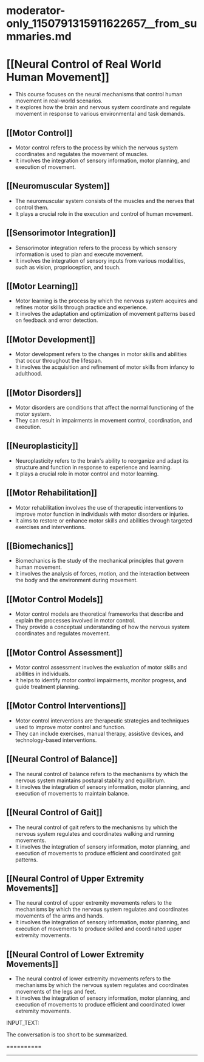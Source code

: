 # moderator-only_1150791315911622657__from_summaries.md

# [[Neural Control of Real World Human Movement]]
- This course focuses on the neural mechanisms that control human movement in real-world scenarios.
- It explores how the brain and nervous system coordinate and regulate movement in response to various environmental and task demands.

## [[Motor Control]]
- Motor control refers to the process by which the nervous system coordinates and regulates the movement of muscles.
- It involves the integration of sensory information, motor planning, and execution of movement.

## [[Neuromuscular System]]
- The neuromuscular system consists of the muscles and the nerves that control them.
- It plays a crucial role in the execution and control of human movement.

## [[Sensorimotor Integration]]
- Sensorimotor integration refers to the process by which sensory information is used to plan and execute movement.
- It involves the integration of sensory inputs from various modalities, such as vision, proprioception, and touch.

## [[Motor Learning]]
- Motor learning is the process by which the nervous system acquires and refines motor skills through practice and experience.
- It involves the adaptation and optimization of movement patterns based on feedback and error detection.

## [[Motor Development]]
- Motor development refers to the changes in motor skills and abilities that occur throughout the lifespan.
- It involves the acquisition and refinement of motor skills from infancy to adulthood.

## [[Motor Disorders]]
- Motor disorders are conditions that affect the normal functioning of the motor system.
- They can result in impairments in movement control, coordination, and execution.

## [[Neuroplasticity]]
- Neuroplasticity refers to the brain's ability to reorganize and adapt its structure and function in response to experience and learning.
- It plays a crucial role in motor control and motor learning.

## [[Motor Rehabilitation]]
- Motor rehabilitation involves the use of therapeutic interventions to improve motor function in individuals with motor disorders or injuries.
- It aims to restore or enhance motor skills and abilities through targeted exercises and interventions.

## [[Biomechanics]]
- Biomechanics is the study of the mechanical principles that govern human movement.
- It involves the analysis of forces, motion, and the interaction between the body and the environment during movement.

## [[Motor Control Models]]
- Motor control models are theoretical frameworks that describe and explain the processes involved in motor control.
- They provide a conceptual understanding of how the nervous system coordinates and regulates movement.

## [[Motor Control Assessment]]
- Motor control assessment involves the evaluation of motor skills and abilities in individuals.
- It helps to identify motor control impairments, monitor progress, and guide treatment planning.

## [[Motor Control Interventions]]
- Motor control interventions are therapeutic strategies and techniques used to improve motor control and function.
- They can include exercises, manual therapy, assistive devices, and technology-based interventions.

## [[Neural Control of Balance]]
- The neural control of balance refers to the mechanisms by which the nervous system maintains postural stability and equilibrium.
- It involves the integration of sensory information, motor planning, and execution of movements to maintain balance.

## [[Neural Control of Gait]]
- The neural control of gait refers to the mechanisms by which the nervous system regulates and coordinates walking and running movements.
- It involves the integration of sensory information, motor planning, and execution of movements to produce efficient and coordinated gait patterns.

## [[Neural Control of Upper Extremity Movements]]
- The neural control of upper extremity movements refers to the mechanisms by which the nervous system regulates and coordinates movements of the arms and hands.
- It involves the integration of sensory information, motor planning, and execution of movements to produce skilled and coordinated upper extremity movements.

## [[Neural Control of Lower Extremity Movements]]
- The neural control of lower extremity movements refers to the mechanisms by which the nervous system regulates and coordinates movements of the legs and feet.
- It involves the integration of sensory information, motor planning, and execution of movements to produce efficient and coordinated lower extremity movements.

INPUT_TEXT:



The conversation is too short to be summarized.

==========





___

